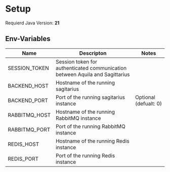 # Setup

Requierd Java Version: **21**

## Env-Variables
|Name|Descripton|Notes|
|-|-|-|
|SESSION_TOKEN|Session token for authenticated communication between Aquila and Sagittarius|
|BACKEND_HOST|Hostname of the running sagitarius|
|BACKEND_PORT|Port of the running sagitarius instance| Optional (defualt: 0)|
|RABBITMQ_HOST|Hostname of the running RabbitMQ instance|
|RABBITMQ_PORT|Port of the running RabbitMQ instance|
|REDIS_HOST|Hostname of the running Redis instance|
|REDIS_PORT|Port of the running Redis instance|
